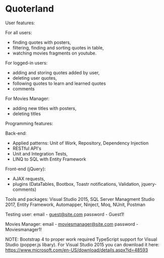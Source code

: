 # Quoterland

User features:

For all users:
- finding quotes with posters,
- filtering, finding and sorting quotes in table,
- watching movies fragments on youtube.

For logged-in users:
- adding and storing quotes added by user,
- deleting user quotes,
- following quotes to learn and learned quotes
- comments

For Movies Manager:
- adding new titles with posters,
- deleting titles

Programming features:

Back-end:
- Applied patterns: Unit of Work, Repository, Dependency Injection
- RESTful API's
- Unit and Integration Tests,
- LINQ to SQL with Entity Framework

Front-end (jQuery):
- AJAX requests, 
- plugins (DataTables, Bootbox, Toastr notifications, Validation, jquery-comments)

Tools and packages: Visual Studio 2015, SQL Server Managment Studio 2017, Entity Framework, Automapper, Ninject, Moq, NUnit, Postman 

Testing user: 
email -  guest@site.com
password - Guest1!

Movies Manager:
email - moviesmanager@site.com
password - Moviesmanager1!

NOTE: Bootstrap 4 to proper work required TypeScript support for Visual Studio (popper.js libary). For Visual Studio 2015 you can download it here: 
https://www.microsoft.com/en-US/download/details.aspx?id=48593 



